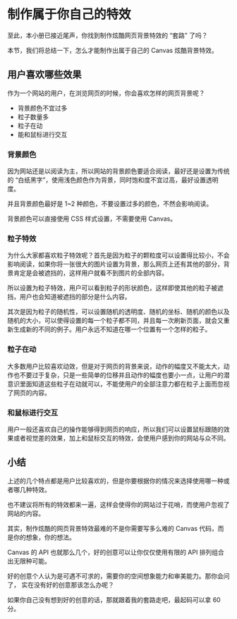 # 制作属于你自己的特效

至此，本小册已接近尾声，你找到制作炫酷网页背景特效的 “套路” 了吗？

本节，我们将总结一下，怎么才能制作出属于自己的 Canvas 炫酷背景特效。

## 用户喜欢哪些效果

作为一个网站的用户，在浏览网页的时候，你会喜欢怎样的网页背景呢？

*   背景颜色不宜过多
*   粒子数量多
*   粒子在动
*   能和鼠标进行交互

### 背景颜色

因为网站还是以阅读为主，所以网站的背景颜色要适合阅读，最好还是设置为传统的 “白纸黑字”，使用浅色颜色作为背景，同时饱和度不宜过高，最好设置透明度。

并且背景颜色最好是 1~2 种颜色，不要设置过多的颜色，不然会影响阅读。

背景颜色可以直接使用 CSS 样式设置，不需要使用 Canvas。

### 粒子特效

为什么大家都喜欢粒子特效呢？首先是因为粒子的颗粒度可以设置得比较小，不会影响阅读，如果你将一张很大的图片设置为背景，那么网页上还有其他的部分，背景肯定是会被遮挡的，这样用户就看不到图片的全部内容。

所以设置为粒子特效，用户可以看到粒子的形状颜色，这样即使其他的粒子被遮挡，用户也会知道被遮挡的部分是什么内容。

其次是因为粒子的随机性，可以设置随机的透明度、随机的坐标、随机的颜色以及随机的大小，可以使得设置的每一个粒子都不同，并且每一次刷新页面，就会又重新生成新的不同的例子。用户永远不知道在哪一个位置有一个怎样的粒子。

### 粒子在动

大多数用户比较喜欢动效，但是对于网页的背景来说，动作的幅度又不能太大，动作也不要过于复杂，只是一些简单的位移并且动作的幅度也要小一点，让用户的潜意识里面知道这些粒子在动就可以，不能使用户的全部注意力都在粒子上面而忽视了网页的内容。

### 和鼠标进行交互

用户一般还喜欢自己的操作能够得到网页的响应，所以我们可以设置鼠标跟随的效果或者视觉差的效果，加上和鼠标交互的特效，会使用户感到你的网站与众不同。

## 小结

上述的几个特点都是用户比较喜欢的，但是你要根据你的情况来选择使用哪一种或者哪几种特效。

也不建议将所有的特效都来一遍，这样会使得你的网站过于花哨，而使用户忽视了网站的内容。

其实，制作炫酷的网页背景特效最难的不是你需要写多么难的 Canvas 代码，而是你的想象，你的想法。

Canvas 的 API 也就那么几个，好的创意可以让你仅仅使用有限的 API 排列组合出无限种可能。

好的创意个人认为是可遇不可求的，需要你的空间想象能力和审美能力。那你会问了， 实在没有好的创意那该怎么办呢？

如果你自己没有想到好的创意的话，那就跟着我的套路走吧，最起码可以拿 60 分。